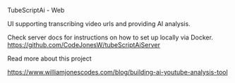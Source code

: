 TubeScriptAi - Web

UI supporting transcribing video urls and providing AI analysis.

Check server docs for instructions on how to set up locally via Docker.
https://github.com/CodeJonesW/tubeScriptAiServer


Read more about this project

https://www.williamjonescodes.com/blog/building-ai-youtube-analysis-tool
